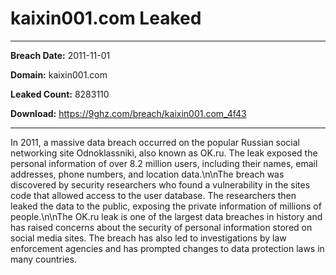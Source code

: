 # kaixin001.com Leaked

------------
**Breach Date:** 2011-11-01

**Domain:** kaixin001.com

**Leaked Count:** 8283110

**Download:** https://9ghz.com/breach/kaixin001.com_4f43

------------
In 2011, a massive data breach occurred on the popular Russian social networking site Odnoklassniki, also known as OK.ru. The leak exposed the personal information of over 8.2 million users, including their names, email addresses, phone numbers, and location data.\n\nThe breach was discovered by security researchers who found a vulnerability in the sites code that allowed access to the user database. The researchers then leaked the data to the public, exposing the private information of millions of people.\n\nThe OK.ru leak is one of the largest data breaches in history and has raised concerns about the security of personal information stored on social media sites. The breach has also led to investigations by law enforcement agencies and has prompted changes to data protection laws in many countries.
